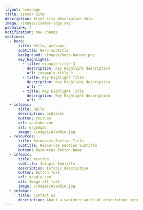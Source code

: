 ```yaml
---
layout: homepage
title: Isomer Site
description: Brief site description here
image: /images/isomer-logo.svg
permalink: /
notification: new change
sections:
  - hero:
      title: Hello, welcome!
      subtitle: Hero subtitle
      background: /images/hero-banner.png
      key_highlights:
        - title: example title 3
          description: Key Highlight description
          url: /example-title-3
        - title: Key Highlight Title
          description: Key Highlight description
          url: ""
        - title: Key Highlight Title
          description: Key Highlight description
          url: ""
  - infopic:
      title: Hello
      description: asdlasnl
      button: youtube
      url: youtube.com
      alt: dagadgad
      image: /images/Aladdin.jpg
  - resources:
      title: Resources Section Title
      subtitle: Resources Section Subtitle
      button: Resources Button Name
  - infopic:
      title: testing
      subtitle: Infopic Subtitle
      description: Infopic description
      button: Button Text
      url: google.com
      alt: Image alt text
      image: /images/Aladdin.jpg
  - infobar:
      title: Contact us
      description: About a sentence worth of description here
---
```

